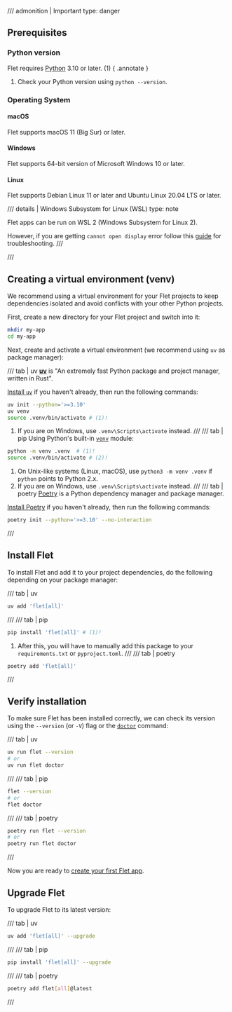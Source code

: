 
/// admonition | Important
    type: danger
## Prerequisites
### Python version

Flet requires [Python](https://www.python.org/downloads/) 3.10 or later. (1)
{ .annotate }

1. Check your Python version using `python --version`.

### Operating System

#### macOS

Flet supports macOS 11 (Big Sur) or later.

#### Windows

Flet supports 64-bit version of Microsoft Windows 10 or later.

#### Linux

Flet supports Debian Linux 11 or later and Ubuntu Linux 20.04 LTS or later.

/// details | Windows Subsystem for Linux (WSL)
    type: note

Flet apps can be run on WSL 2 (Windows Subsystem for Linux 2).

However, if you are getting `cannot open display` error follow this
[guide](https://github.com/microsoft/wslg/wiki/Diagnosing-%22cannot-open-display%22-type-issues-with-WSLg) for troubleshooting.
///

///

##  Creating a virtual environment (venv)

We recommend using a virtual environment for your Flet projects to keep dependencies
isolated and avoid conflicts with your other Python projects.

First, create a new directory for your Flet project and switch into it:

```bash
mkdir my-app
cd my-app
```

Next, create and activate a virtual environment (we recommend using `uv` as package manager):

/// tab | uv
[**uv**](https://docs.astral.sh/uv/) is "An extremely fast Python package and project manager, written in Rust".

[Install `uv`](https://docs.astral.sh/uv/getting-started/installation) if you haven't already, then run the following commands:

```bash
uv init --python='>=3.10'
uv venv
source .venv/bin/activate # (1)!
```

1. If you are on Windows, use `.venv\Scripts\activate` instead.
///
/// tab | pip
Using Python's built-in [`venv`](https://docs.python.org/3/library/venv.html) module:
```bash
python -m venv .venv  # (1)!
source .venv/bin/activate # (2)!
```

1. On Unix-like systems (Linux, macOS), use `python3 -m venv .venv` if `python` points to Python 2.x.
2. If you are on Windows, use `.venv\Scripts\activate` instead.
///
/// tab | poetry
[Poetry](https://python-poetry.org/docs/) is a Python dependency manager and package manager.

[Install Poetry](https://python-poetry.org/docs/#installation) if you haven't already, then run the following commands:

```bash
poetry init --python='>=3.10' --no-interaction
```
///

## Install Flet

To install Flet and add it to your project dependencies,
do the following depending on your package manager:

/// tab | uv
```bash
uv add 'flet[all]'
```
///
/// tab | pip
```bash
pip install 'flet[all]' # (1)!
```

1. After this, you will have to manually add this package to your `requirements.txt` or `pyproject.toml`.
///
/// tab | poetry
```bash
poetry add 'flet[all]'
```
///

## Verify installation

To make sure Flet has been installed correctly, we can check its version using the `--version` (or `-V`) flag or the [`doctor`](../cli/doctor.md) command:

/// tab | uv
```bash
uv run flet --version
# or
uv run flet doctor
```
///
/// tab | pip
```bash
flet --version
# or
flet doctor
```
///
/// tab | poetry
```bash
poetry run flet --version
# or
poetry run flet doctor
```
///

Now you are ready to [create your first Flet app](create-flet-app.md).

## Upgrade Flet

To upgrade Flet to its latest version:

/// tab | uv
```bash
uv add 'flet[all]' --upgrade
```
///
/// tab | pip
```bash
pip install 'flet[all]' --upgrade
```
///
/// tab | poetry
```bash
poetry add flet[all]@latest
```
///
